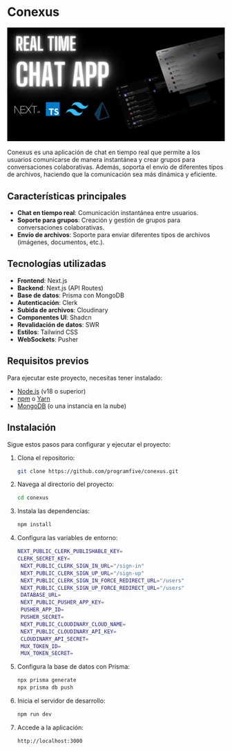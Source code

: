 # Conexus

![Mockup de la aplicación](/public/mockup.png)

Conexus es una aplicación de chat en tiempo real que permite a los usuarios comunicarse de manera instantánea y crear grupos para conversaciones colaborativas. Además, soporta el envío de diferentes tipos de archivos, haciendo que la comunicación sea más dinámica y eficiente.

## Características principales
- **Chat en tiempo real**: Comunicación instantánea entre usuarios.
- **Soporte para grupos**: Creación y gestión de grupos para conversaciones colaborativas.
- **Envío de archivos**: Soporte para enviar diferentes tipos de archivos (imágenes, documentos, etc.).

## Tecnologías utilizadas
- **Frontend**: Next.js
- **Backend**: Next.js (API Routes)
- **Base de datos**: Prisma con MongoDB
- **Autenticación**: Clerk
- **Subida de archivos**: Cloudinary
- **Componentes UI**: Shadcn
- **Revalidación de datos**: SWR
- **Estilos**: Tailwind CSS
- **WebSockets**: Pusher

## Requisitos previos
Para ejecutar este proyecto, necesitas tener instalado:
- [Node.js](https://nodejs.org/) (v18 o superior)
- [npm](https://www.npmjs.com/) o [Yarn](https://yarnpkg.com/)
- [MongoDB](https://www.mongodb.com/) (o una instancia en la nube)

## Instalación
Sigue estos pasos para configurar y ejecutar el proyecto:

1. Clona el repositorio:
   ```bash
   git clone https://github.com/programfive/conexus.git
2. Navega al directorio del proyecto:
   ```bash
   cd conexus
3. Instala las dependencias:
   ```bash
   npm install
4. Configura las variables de entorno:
   ```bash
   NEXT_PUBLIC_CLERK_PUBLISHABLE_KEY=
   CLERK_SECRET_KEY=
    NEXT_PUBLIC_CLERK_SIGN_IN_URL="/sign-in"
    NEXT_PUBLIC_CLERK_SIGN_UP_URL="/sign-up"
    NEXT_PUBLIC_CLERK_SIGN_IN_FORCE_REDIRECT_URL="/users"
    NEXT_PUBLIC_CLERK_SIGN_UP_FORCE_REDIRECT_URL="/users"
    DATABASE_URL=
    NEXT_PUBLIC_PUSHER_APP_KEY=
    PUSHER_APP_ID=
    PUSHER_SECRET=
    NEXT_PUBLIC_CLOUDINARY_CLOUD_NAME=
    NEXT_PUBLIC_CLOUDINARY_API_KEY=
    CLOUDINARY_API_SECRET=
    MUX_TOKEN_ID=
    MUX_TOKEN_SECRET=
5. Configura la base de datos con Prisma:
    ```bash
    npx prisma generate 
    npx prisma db push
6. Inicia el servidor de desarrollo:
   ```bash
   npm run dev
7. Accede a la aplicación:
   ```bash
   http://localhost:3000
